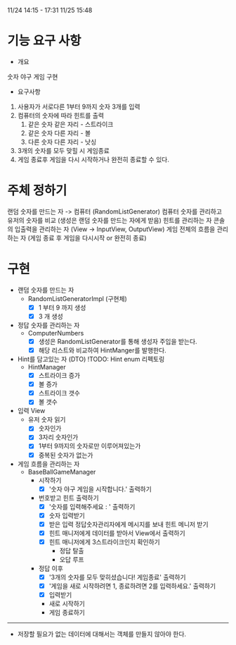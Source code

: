 11/24 14:15 - 17:31
11/25 15:48

# 기능 요구 사항

- 개요

숫자 야구 게임 구현

- 요구사항

1. 사용자가 서로다른 1부터 9까지 숫자 3개를 입력
2. 컴퓨터의 숫자에 따라 힌트를 출력
    1. 같은 숫자 같은 자리 - 스트라이크
    2. 같은 숫자 다른 자리 - 볼
    3. 다른 숫자 다른 자리 - 낫싱
3. 3개의 숫자를 모두 맞힐 시 게임종료
4. 게임 종료후 게임을 다시 시작하거나 완전히 종료할 수 있다.

# 주체 정하기

랜덤 숫자를 만드는 자 -> 컴퓨터 (RandomListGenerator)
컴퓨터 숫자를 관리하고 유저의 숫자를 비교 (생성은 랜덤 숫자를 만드는 자에게 받음)
힌트를 관리하는 자
콘솔의 입출력을 관리하는 자 (View -> InputView, OutputView)
게임 전체의 흐름을 관리하는 자 (게임 종료 후 게임을 다시시작 or 완전히 종료)

# 구현

- 랜덤 숫자를 만드는 자
    - RandomListGeneratorImpl (구현체)
        - [x] 1 부터 9 까지 생성
        - [x] 3 개 생성

- 정답 숫자를 관리하는 자
    - ComputerNumbers
        - [x] 생성은 RandomListGenerator를 통해 생성자 주입을 받는다.
        - [x] 해당 리스트와 비교하여 HintManger를 발행한다.

- Hint를 담고있는 자 (DTO) !TODO: Hint enum 리펙토링
    - HintManager
        - [x] 스트라이크 증가
        - [x] 볼 증가
        - [x] 스트라이크 갯수
        - [x] 볼 갯수

- 입력 View
    - 유저 숫자 읽기
        - [x] 숫자인가
        - [x] 3자리 숫자인가
        - [x] 1부터 9까지의 숫자로만 이루어져있는가
        - [x] 중복된 숫자가 없는가

- 게임 흐름을 관리하는 자
    - BaseBallGameManager
        - 시작하기
            - [x] '숫자 야구 게임을 시작합니다.' 출력하기
        - 번호받고 힌트 출력하기
            - [x] '숫자를 입력해주세요 : ' 출력하기
            - [x] 숫자 입력받기
            - [x] 받은 입력 정답숫자관리자에게 메시지를 보내 힌트 메니저 받기
            - [x] 힌트 매니저에게 데이터를 받아서 View에서 출력하기
            - [x] 힌트 매니저에게 3스트라이크인지 확인하기
                - 정답 탈출
                - 오답 루프
        - 정답 이후
            - [x] '3개의 숫자를 모두 맞히셨습니다! 게임종료' 출력하기
            - [x] '게임을 새로 시작하려면 1, 종료하려면 2를 입력하세요.' 출력하기
            - [x] 입력받기
            - 새로 시작하기
            - 게임 종료하기

--------------------------

- 저장할 필요가 없는 데이터에 대해서는 객체를 만들지 않아야 한다.